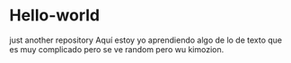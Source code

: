 # Hello-world
just another repository
Aquí estoy yo aprendiendo algo de lo de texto que es muy complicado pero se ve random pero wu kimozion.
